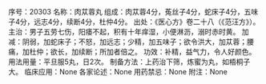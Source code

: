 序号：20303
名称：肉苁蓉丸
组成：肉苁蓉4分，菟丝子4分，蛇床子4分，五味子4分，远志4分，续断4分，杜仲4分。
出处：《医心方》卷二十八（《范汪方》）。
主治：男子五劳七伤，阳痿不起，积有十年痒湿，小便淋沥，溺时赤时黄。
加减：阴弱，加蛇床子；不怒，加远志；少精，加五味子；欲令洪大，加苁蓉；腰痛，加杜仲；欲长，加续断；所加者倍之。
功效：补精，益气力，令人好颜色。
用法用量：平旦服5丸，日2次。
制备方法：上药治下筛，炼蜜为丸，如梧桐子大。
临床应用：None
各家论述：None
用药禁忌：None
附注：None
